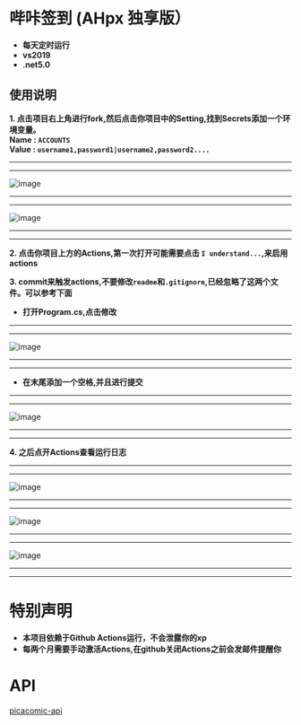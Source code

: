 # 哔咔签到 (AHpx 独享版）

- **每天定时运行**
- **vs2019**
- **.net5.0**

## 使用说明


**1. 点击项目右上角进行fork,然后点击你项目中的Setting,找到Secrets添加一个环境变量。
<br/>Name : `ACCOUNTS` 
<br/>Value : `username1,password1|username2,password2....`**


***
***

 ![image](https://github.com/FirmianaMarsili/picacomic-Punch/blob/main/asset/1.png)


***
***

 ![image](https://github.com/FirmianaMarsili/picacomic-Punch/blob/main/asset/2.png)

***
***


**2. 点击你项目上方的Actions,第一次打开可能需要点击 `I understand...`,来启用actions**




**3. commit来触发actions,不要修改`readme`和`.gitignore`,已经忽略了这两个文件。可以参考下面**


- **打开Program.cs,点击修改**


***
***

 ![image](https://github.com/FirmianaMarsili/picacomic-Punch/blob/main/asset/3.png)

***
***




- **在末尾添加一个空格,并且进行提交**


***
***

 ![image](https://github.com/FirmianaMarsili/picacomic-Punch/blob/main/asset/4.png)

***
***



**4. 之后点开Actions查看运行日志**

***
***

 ![image](https://github.com/FirmianaMarsili/picacomic-Punch/blob/main/asset/5.png)

***
***

 ![image](https://github.com/FirmianaMarsili/picacomic-Punch/blob/main/asset/6.png)
 
***
***

 ![image](https://github.com/FirmianaMarsili/picacomic-Punch/blob/main/asset/7.png)
 
 ***
 ***



# 特别声明

- **本项目依赖于Github Actions运行，不会泄露你的xp**
- **每两个月需要手动激活Actions,在github关闭Actions之前会发邮件提醒你**

# API
 [picacomic-api](https://github.com/FirmianaMarsili/picacomic-api)
